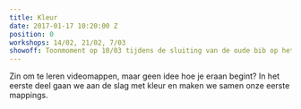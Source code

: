 ```yaml
---
title: Kleur
date: 2017-01-17 10:20:00 Z
position: 0
workshops: 14/02, 21/02, 7/03
showoff: Toonmoment op 10/03 tijdens de sluiting van de oude bib op het Zuid.
---
```


Zin om te leren videomappen, maar geen idee hoe je eraan begint? In het eerste deel gaan we aan de slag met kleur en maken we samen onze eerste mappings.
